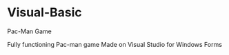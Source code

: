 # Visual-Basic
Pac-Man Game

Fully functioning Pac-man game
Made on Visual Studio for Windows Forms
